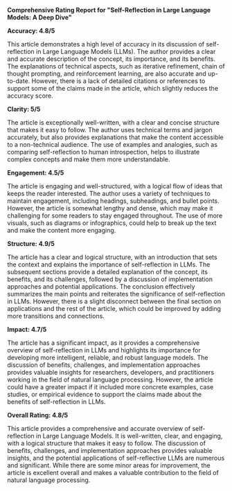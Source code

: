 **Comprehensive Rating Report for "Self-Reflection in Large Language Models: A Deep Dive"**

**Accuracy: 4.8/5**

This article demonstrates a high level of accuracy in its discussion of self-reflection in Large Language Models (LLMs). The author provides a clear and accurate description of the concept, its importance, and its benefits. The explanations of technical aspects, such as iterative refinement, chain of thought prompting, and reinforcement learning, are also accurate and up-to-date. However, there is a lack of detailed citations or references to support some of the claims made in the article, which slightly reduces the accuracy score.

**Clarity: 5/5**

The article is exceptionally well-written, with a clear and concise structure that makes it easy to follow. The author uses technical terms and jargon accurately, but also provides explanations that make the content accessible to a non-technical audience. The use of examples and analogies, such as comparing self-reflection to human introspection, helps to illustrate complex concepts and make them more understandable.

**Engagement: 4.5/5**

The article is engaging and well-structured, with a logical flow of ideas that keeps the reader interested. The author uses a variety of techniques to maintain engagement, including headings, subheadings, and bullet points. However, the article is somewhat lengthy and dense, which may make it challenging for some readers to stay engaged throughout. The use of more visuals, such as diagrams or infographics, could help to break up the text and make the content more engaging.

**Structure: 4.9/5**

The article has a clear and logical structure, with an introduction that sets the context and explains the importance of self-reflection in LLMs. The subsequent sections provide a detailed explanation of the concept, its benefits, and its challenges, followed by a discussion of implementation approaches and potential applications. The conclusion effectively summarizes the main points and reiterates the significance of self-reflection in LLMs. However, there is a slight disconnect between the final section on applications and the rest of the article, which could be improved by adding more transitions and connections.

**Impact: 4.7/5**

The article has a significant impact, as it provides a comprehensive overview of self-reflection in LLMs and highlights its importance for developing more intelligent, reliable, and robust language models. The discussion of benefits, challenges, and implementation approaches provides valuable insights for researchers, developers, and practitioners working in the field of natural language processing. However, the article could have a greater impact if it included more concrete examples, case studies, or empirical evidence to support the claims made about the benefits of self-reflection in LLMs.

**Overall Rating: 4.8/5**

This article provides a comprehensive and accurate overview of self-reflection in Large Language Models. It is well-written, clear, and engaging, with a logical structure that makes it easy to follow. The discussion of benefits, challenges, and implementation approaches provides valuable insights, and the potential applications of self-reflective LLMs are numerous and significant. While there are some minor areas for improvement, the article is excellent overall and makes a valuable contribution to the field of natural language processing.